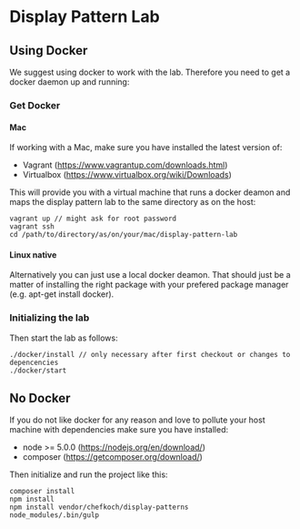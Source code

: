 # Display Pattern Lab

## Using Docker

We suggest using docker to work with the lab. Therefore you need to get a docker daemon up and running:

### Get Docker

#### Mac
If working with a Mac, make sure you have installed the latest version of:

* Vagrant (https://www.vagrantup.com/downloads.html)
* Virtualbox (https://www.virtualbox.org/wiki/Downloads)

This will provide you with a virtual machine that runs a docker deamon and maps the display pattern lab to the same directory as on the host:

    vagrant up // might ask for root password
    vagrant ssh
    cd /path/to/directory/as/on/your/mac/display-pattern-lab


#### Linux native  

Alternatively you can just use a local docker deamon. That should just be a matter of installing the right package with your prefered package manager (e.g. apt-get install docker).

### Initializing the lab

Then start the lab as follows:

    ./docker/install // only necessary after first checkout or changes to depencencies
    ./docker/start

## No Docker

If you do not like docker for any reason and love to pollute your host machine with dependencies make sure you have installed:
 
* node >= 5.0.0 (https://nodejs.org/en/download/)
* composer (https://getcomposer.org/download/)

Then initialize and run the project like this:

    composer install
    npm install
    npm install vendor/chefkoch/display-patterns
    node_modules/.bin/gulp